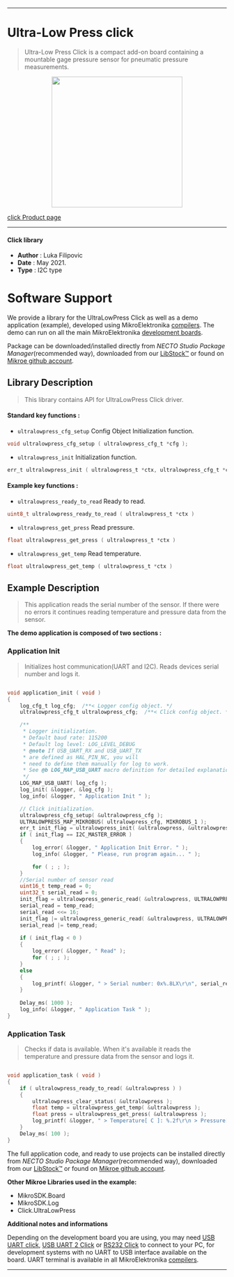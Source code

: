 
---
# Ultra-Low Press click

> Ultra-Low Press Click is a compact add-on board containing a mountable gage pressure sensor for pneumatic pressure measurements.

<p align="center">
  <img src="https://download.mikroe.com/images/click_for_ide/ultra_low_press_click.png" height=300px>
</p>

[click Product page](https://www.mikroe.com/ultra-low-press-click)

---


#### Click library

- **Author**        : Luka Filipovic
- **Date**          : May 2021.
- **Type**          : I2C type


# Software Support

We provide a library for the UltraLowPress Click
as well as a demo application (example), developed using MikroElektronika
[compilers](https://www.mikroe.com/necto-studio).
The demo can run on all the main MikroElektronika [development boards](https://www.mikroe.com/development-boards).

Package can be downloaded/installed directly from *NECTO Studio Package Manager*(recommended way), downloaded from our [LibStock&trade;](https://libstock.mikroe.com) or found on [Mikroe github account](https://github.com/MikroElektronika/mikrosdk_click_v2/tree/master/clicks).

## Library Description

> This library contains API for UltraLowPress Click driver.

#### Standard key functions :

- `ultralowpress_cfg_setup` Config Object Initialization function.
```c
void ultralowpress_cfg_setup ( ultralowpress_cfg_t *cfg );
```

- `ultralowpress_init` Initialization function.
```c
err_t ultralowpress_init ( ultralowpress_t *ctx, ultralowpress_cfg_t *cfg );
```

#### Example key functions :

- `ultralowpress_ready_to_read` Ready to read.
```c
uint8_t ultralowpress_ready_to_read ( ultralowpress_t *ctx )
```

- `ultralowpress_get_press` Read pressure.
```c
float ultralowpress_get_press ( ultralowpress_t *ctx )
```

- `ultralowpress_get_temp` Read temperature.
```c
float ultralowpress_get_temp ( ultralowpress_t *ctx )
```

## Example Description

> This application reads the serial number of the sensor. If there were 
no errors it continues reading temperature and pressure data from the sensor.

**The demo application is composed of two sections :**

### Application Init

> Initializes host communication(UART and I2C). Reads devices serial number and logs it.

```c

void application_init ( void ) 
{
    log_cfg_t log_cfg;  /**< Logger config object. */
    ultralowpress_cfg_t ultralowpress_cfg;  /**< Click config object. */

    /** 
     * Logger initialization.
     * Default baud rate: 115200
     * Default log level: LOG_LEVEL_DEBUG
     * @note If USB_UART_RX and USB_UART_TX 
     * are defined as HAL_PIN_NC, you will 
     * need to define them manually for log to work. 
     * See @b LOG_MAP_USB_UART macro definition for detailed explanation.
     */
    LOG_MAP_USB_UART( log_cfg );
    log_init( &logger, &log_cfg );
    log_info( &logger, " Application Init " );

    // Click initialization.
    ultralowpress_cfg_setup( &ultralowpress_cfg );
    ULTRALOWPRESS_MAP_MIKROBUS( ultralowpress_cfg, MIKROBUS_1 );
    err_t init_flag = ultralowpress_init( &ultralowpress, &ultralowpress_cfg );
    if ( init_flag == I2C_MASTER_ERROR ) 
    {
        log_error( &logger, " Application Init Error. " );
        log_info( &logger, " Please, run program again... " );

        for ( ; ; );
    }
    //Serial number of sensor read
    uint16_t temp_read = 0;
    uint32_t serial_read = 0;
    init_flag = ultralowpress_generic_read( &ultralowpress, ULTRALOWPRESS_REG_SERIAL_NUM_H, &temp_read );
    serial_read = temp_read;
    serial_read <<= 16;
    init_flag |= ultralowpress_generic_read( &ultralowpress, ULTRALOWPRESS_REG_SERIAL_NUM_L, &temp_read );
    serial_read |= temp_read;
    
    if ( init_flag < 0 )
    {
        log_error( &logger, " Read" );
        for ( ; ; );
    }
    else
    {
        log_printf( &logger, " > Serial number: 0x%.8LX\r\n", serial_read );
    }
    
    Delay_ms( 1000 );
    log_info( &logger, " Application Task " );
}

```

### Application Task

> Checks if data is available. When it's available it reads the temperature 
and pressure data from the sensor and logs it.

```c

void application_task ( void ) 
{
    if ( ultralowpress_ready_to_read( &ultralowpress ) )
    {
        ultralowpress_clear_status( &ultralowpress );
        float temp = ultralowpress_get_temp( &ultralowpress );
        float press = ultralowpress_get_press( &ultralowpress );
        log_printf( &logger, " > Temperature[ C ]: %.2f\r\n > Pressure[ Pa ]: %.2f\r\n", temp, press );
    }
    Delay_ms( 100 );
}

```

The full application code, and ready to use projects can be installed directly from *NECTO Studio Package Manager*(recommended way), downloaded from our [LibStock&trade;](https://libstock.mikroe.com) or found on [Mikroe github account](https://github.com/MikroElektronika/mikrosdk_click_v2/tree/master/clicks).

**Other Mikroe Libraries used in the example:**

- MikroSDK.Board
- MikroSDK.Log
- Click.UltraLowPress

**Additional notes and informations**

Depending on the development board you are using, you may need
[USB UART click](https://www.mikroe.com/usb-uart-click),
[USB UART 2 Click](https://www.mikroe.com/usb-uart-2-click) or
[RS232 Click](https://www.mikroe.com/rs232-click) to connect to your PC, for
development systems with no UART to USB interface available on the board. UART
terminal is available in all MikroElektronika
[compilers](https://shop.mikroe.com/compilers).

---
